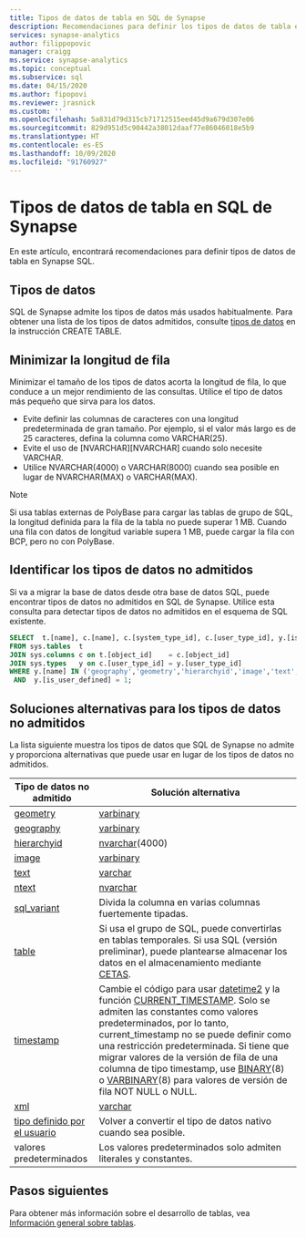 ```yaml
---
title: Tipos de datos de tabla en SQL de Synapse
description: Recomendaciones para definir los tipos de datos de tabla en SQL de Synapse.
services: synapse-analytics
author: filippopovic
manager: craigg
ms.service: synapse-analytics
ms.topic: conceptual
ms.subservice: sql
ms.date: 04/15/2020
ms.author: fipopovi
ms.reviewer: jrasnick
ms.custom: ''
ms.openlocfilehash: 5a831d79d315cb71712515eed45d9a679d307e06
ms.sourcegitcommit: 829d951d5c90442a38012daaf77e86046018e5b9
ms.translationtype: HT
ms.contentlocale: es-ES
ms.lasthandoff: 10/09/2020
ms.locfileid: "91760927"
---
```

# <a name="table-data-types-in-synapse-sql"></a>Tipos de datos de tabla en SQL de Synapse

En este artículo, encontrará recomendaciones para definir tipos de datos de tabla en Synapse SQL. 

## <a name="data-types"></a>Tipos de datos

SQL de Synapse admite los tipos de datos más usados habitualmente. Para obtener una lista de los tipos de datos admitidos, consulte [tipos de datos](/sql/t-sql/statements/create-table-azure-sql-data-warehouse#DataTypes&preserve-view=true) en la instrucción CREATE TABLE. 

## <a name="minimize-row-length"></a>Minimizar la longitud de fila

Minimizar el tamaño de los tipos de datos acorta la longitud de fila, lo que conduce a un mejor rendimiento de las consultas. Utilice el tipo de datos más pequeño que sirva para los datos.

- Evite definir las columnas de caracteres con una longitud predeterminada de gran tamaño. Por ejemplo, si el valor más largo es de 25 caracteres, defina la columna como VARCHAR(25).
- Evite el uso de [NVARCHAR][NVARCHAR] cuando solo necesite VARCHAR.
- Utilice NVARCHAR(4000) o VARCHAR(8000) cuando sea posible en lugar de NVARCHAR(MAX) o VARCHAR(MAX).

> [!NOTE]
> Si usa tablas externas de PolyBase para cargar las tablas de grupo de SQL, la longitud definida para la fila de la tabla no puede superar 1 MB. Cuando una fila con datos de longitud variable supera 1 MB, puede cargar la fila con BCP, pero no con PolyBase.

## <a name="identify-unsupported-data-types"></a>Identificar los tipos de datos no admitidos

Si va a migrar la base de datos desde otra base de datos SQL, puede encontrar tipos de datos no admitidos en SQL de Synapse. Utilice esta consulta para detectar tipos de datos no admitidos en el esquema de SQL existente.

```sql
SELECT  t.[name], c.[name], c.[system_type_id], c.[user_type_id], y.[is_user_defined], y.[name]
FROM sys.tables  t
JOIN sys.columns c on t.[object_id]    = c.[object_id]
JOIN sys.types   y on c.[user_type_id] = y.[user_type_id]
WHERE y.[name] IN ('geography','geometry','hierarchyid','image','text','ntext','sql_variant','xml')
 AND  y.[is_user_defined] = 1;
```

## <a name="workarounds-for-unsupported-data-types"></a><a name="unsupported-data-types"></a>Soluciones alternativas para los tipos de datos no admitidos

La lista siguiente muestra los tipos de datos que SQL de Synapse no admite y proporciona alternativas que puede usar en lugar de los tipos de datos no admitidos.

| Tipo de datos no admitido | Solución alternativa |
| --- | --- |
| [geometry](/sql/t-sql/spatial-geometry/spatial-types-geometry-transact-sql?toc=/azure/synapse-analytics/toc.json&bc=/azure/synapse-analytics/breadcrumb/toc.json&view=azure-sqldw-latest&preserve-view=true&preserve-view=true) |[varbinary](/sql/t-sql/data-types/binary-and-varbinary-transact-sql?toc=/azure/synapse-analytics/toc.json&bc=/azure/synapse-analytics/breadcrumb/toc.json&view=azure-sqldw-latest&preserve-view=true) |
| [geography](/sql/t-sql/spatial-geography/spatial-types-geography) |[varbinary](/sql/t-sql/data-types/binary-and-varbinary-transact-sql?toc=/azure/synapse-analytics/toc.json&bc=/azure/synapse-analytics/breadcrumb/toc.json&view=azure-sqldw-latest&preserve-view=true) |
| [hierarchyid](/sql/t-sql/data-types/hierarchyid-data-type-method-reference) |[nvarchar](/sql/t-sql/data-types/nchar-and-nvarchar-transact-sql?toc=/azure/synapse-analytics/toc.json&bc=/azure/synapse-analytics/breadcrumb/toc.json&view=azure-sqldw-latest&preserve-view=true)(4000) |
| [image](/sql/t-sql/data-types/ntext-text-and-image-transact-sql?toc=/azure/synapse-analytics/toc.json&bc=/azure/synapse-analytics/breadcrumb/toc.json&view=azure-sqldw-latest&preserve-view=true) |[varbinary](/sql/t-sql/data-types/binary-and-varbinary-transact-sql?toc=/azure/synapse-analytics/toc.json&bc=/azure/synapse-analytics/breadcrumb/toc.json&view=azure-sqldw-latest&preserve-view=true) |
| [text](/sql/t-sql/data-types/ntext-text-and-image-transact-sql?toc=/azure/synapse-analytics/toc.json&bc=/azure/synapse-analytics/breadcrumb/toc.json&view=azure-sqldw-latest&preserve-view=true) |[varchar](/sql/t-sql/data-types/char-and-varchar-transact-sql?toc=/azure/synapse-analytics/toc.json&bc=/azure/synapse-analytics/breadcrumb/toc.json&view=azure-sqldw-latest&preserve-view=true) |
| [ntext](/sql/t-sql/data-types/ntext-text-and-image-transact-sql?toc=/azure/synapse-analytics/toc.json&bc=/azure/synapse-analytics/breadcrumb/toc.json&view=azure-sqldw-latest&preserve-view=true) |[nvarchar](/sql/t-sql/data-types/nchar-and-nvarchar-transact-sql?toc=/azure/synapse-analytics/toc.json&bc=/azure/synapse-analytics/breadcrumb/toc.json&view=azure-sqldw-latest&preserve-view=true) |
| [sql_variant](/sql/t-sql/data-types/sql-variant-transact-sql?toc=/azure/synapse-analytics/toc.json&bc=/azure/synapse-analytics/breadcrumb/toc.json&view=azure-sqldw-latest&preserve-view=true) |Divida la columna en varias columnas fuertemente tipadas. |
| [table](/sql/t-sql/data-types/table-transact-sql?toc=/azure/synapse-analytics/toc.json&bc=/azure/synapse-analytics/breadcrumb/toc.json&view=azure-sqldw-latest&preserve-view=true) |Si usa el grupo de SQL, puede convertirlas en tablas temporales. Si usa SQL (versión preliminar), puede plantearse almacenar los datos en el almacenamiento mediante [CETAS](../sql/develop-tables-cetas.md). |
| [timestamp](/sql/t-sql/data-types/date-and-time-types) |Cambie el código para usar [datetime2](/sql/t-sql/data-types/datetime2-transact-sql?toc=/azure/synapse-analytics/toc.json&bc=/azure/synapse-analytics/breadcrumb/toc.json&view=azure-sqldw-latest&preserve-view=true) y la función [CURRENT_TIMESTAMP](/sql/t-sql/functions/current-timestamp-transact-sql?toc=/azure/synapse-analytics/toc.json&bc=/azure/synapse-analytics/breadcrumb/toc.json&view=azure-sqldw-latest&preserve-view=true). Solo se admiten las constantes como valores predeterminados, por lo tanto, current_timestamp no se puede definir como una restricción predeterminada. Si tiene que migrar valores de la versión de fila de una columna de tipo timestamp, use [BINARY](/sql/t-sql/data-types/binary-and-varbinary-transact-sql?toc=/azure/synapse-analytics/toc.json&bc=/azure/synapse-analytics/breadcrumb/toc.json&view=azure-sqldw-latest&preserve-view=true)(8) o [VARBINARY](/sql/t-sql/data-types/binary-and-varbinary-transact-sql?toc=/azure/synapse-analytics/toc.json&bc=/azure/synapse-analytics/breadcrumb/toc.json&view=azure-sqldw-latest&preserve-view=true)(8) para valores de versión de fila NOT NULL o NULL. |
| [xml](/sql/t-sql/xml/xml-transact-sql?toc=/azure/synapse-analytics/toc.json&bc=/azure/synapse-analytics/breadcrumb/toc.json&view=azure-sqldw-latest&preserve-view=true) |[varchar](/sql/t-sql/data-types/char-and-varchar-transact-sql?toc=/azure/synapse-analytics/toc.json&bc=/azure/synapse-analytics/breadcrumb/toc.json&view=azure-sqldw-latest&preserve-view=true) |
| [tipo definido por el usuario](/sql/relational-databases/native-client/features/using-user-defined-types) |Volver a convertir el tipo de datos nativo cuando sea posible. |
| valores predeterminados | Los valores predeterminados solo admiten literales y constantes. |

## <a name="next-steps"></a>Pasos siguientes

Para obtener más información sobre el desarrollo de tablas, vea [Información general sobre tablas](develop-overview.md).
